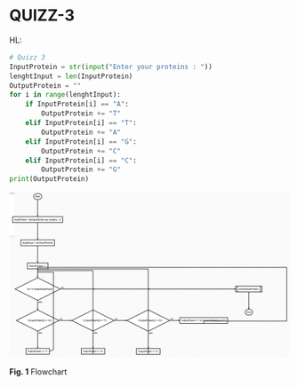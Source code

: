 # QUIZZ-3
HL:
``` .py
# Quizz 3
InputProtein = str(input("Enter your proteins : "))
lenghtInput = len(InputProtein)
OutputProtein = ""
for i in range(lenghtInput):
    if InputProtein[i] == "A":
        OutputProtein += "T"
    elif InputProtein[i] == "T":
        OutputProtein += "A"
    elif InputProtein[i] == "G":
        OutputProtein += "C"
    elif InputProtein[i] == "C":
        OutputProtein += "G"
print(OutputProtein)
```
![](../Images/quiz3.-flowchart.png)

 **Fig. 1** Flowchart